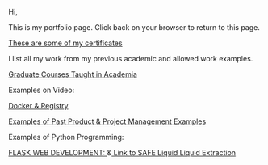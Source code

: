 
Hi,

This is my portfolio page.  Click back on your browser to return to this page. 

[These are some of my certificates](https://www.credly.com/users/victor-karamalis/badges)

I list all my work from my previous academic and allowed work examples. 

[Graduate Courses Taught in Academia](https://sites.google.com/view/professorvictorkaramalis/home)

Examples on Video:

[Docker & Registry](https://youtu.be/cg2aKGrSLcg?si=4Nj_d6DMz5NTQa7B)

[Examples of Past Product & Project Management Examples](https://drive.google.com/drive/folders/0BxSOSNo1SM7MTG1ETWF4OXVHTjQ?resourcekey=0-FsAQ3HGz1hhnb2KGmhbb5w&usp=drive_link)

Examples of Python Programming:

[FLASK WEB DEVELOPMENT: ](https://drive.google.com/file/d/1iyrhAtsQx4dUfj_dyaoOKe_oxo0_mgZI/view?usp=drive_link)&[ Link to SAFE Liquid Liquid Extraction](https://safe-lle.org)
